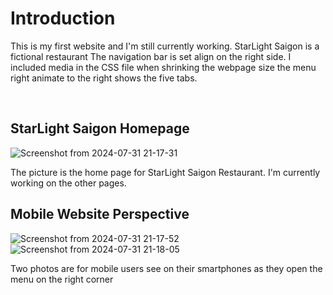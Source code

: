 <h1>Introduction</h1>

<p>This is my first website and I'm still currently working. StarLight Saigon is a fictional restaurant
The navigation bar is set align on the right side. I included media in the CSS file when shrinking the webpage size the menu right animate to the right
  shows the five tabs. 
</p>

<br>

<h2>StarLight Saigon Homepage</h2>

![Screenshot from 2024-07-31 21-17-31](https://github.com/user-attachments/assets/60c83e3b-3335-4f88-9c1a-c9b8d6d554a5)

<p>The picture is the home page for StarLight Saigon Restaurant. I'm currently working on the other pages.</p>

<h2>Mobile Website Perspective</h2>

![Screenshot from 2024-07-31 21-17-52](https://github.com/user-attachments/assets/b2fcd2ac-b478-4dfe-9bb3-45864b1d31f0) ![Screenshot from 2024-07-31 21-18-05](https://github.com/user-attachments/assets/04dc4fef-dc08-4646-9d69-78f1ea4c2575)

<p>Two photos are for mobile users see on their smartphones as they open the menu on the right corner</p>
